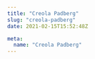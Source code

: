 ```yaml
---
title: "Creola Padberg"
slug: "creola-padberg"
date: 2021-02-15T15:52:48Z

meta:
  name: "Creola Padberg"
---
```


